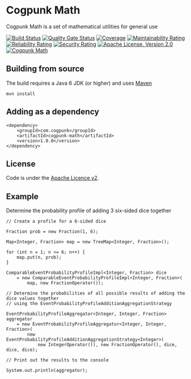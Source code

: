 # Cogpunk Math

Cogpunk Math is a set of mathematical utilities for general use

[![Build Status](https://travis-ci.com/cogpunk/math.svg?branch=main)](https://travis-ci.com/cogpunk/math)
[![Quality Gate Status](https://sonarcloud.io/api/project_badges/measure?project=cogpunk_math&metric=alert_status)](https://sonarcloud.io/dashboard?id=cogpunk_math)
[![Coverage](https://sonarcloud.io/api/project_badges/measure?project=cogpunk_math&metric=coverage)](https://sonarcloud.io/dashboard?id=cogpunk_math)
[![Maintainability Rating](https://sonarcloud.io/api/project_badges/measure?project=cogpunk_math&metric=sqale_rating)](https://sonarcloud.io/dashboard?id=cogpunk_math)
[![Reliability Rating](https://sonarcloud.io/api/project_badges/measure?project=cogpunk_math&metric=reliability_rating)](https://sonarcloud.io/dashboard?id=cogpunk_math)
[![Security Rating](https://sonarcloud.io/api/project_badges/measure?project=cogpunk_math&metric=security_rating)](https://sonarcloud.io/dashboard?id=cogpunk_math)
[![Apache License, Version 2.0](https://img.shields.io/github/license/cogpunk/math)](https://opensource.org/licenses/Apache-2.0)
[![Cogpunk Math](https://maven-badges.herokuapp.com/maven-central/com.cogpunk/cogpunk-math/badge.svg)](https://search.maven.org/artifact/com.cogpunk/cogpunk-math/)

## Building from source

The build requires a Java 6 JDK (or higher) and uses [Maven](https://maven.apache.org)

	mvn install

## Adding as a dependency

	<dependency>
		<groupId>com.cogpunk</groupId>
		<artifactId>cogpunk-math</artifactId>
		<version>1.0.0</version>
	</dependency>

## License

Code is under the [Apache Licence v2](https://www.apache.org/licenses/LICENSE-2.0.txt).

## Example

Determine the probability profile of adding 3 six-sided dice together

	// Create a profile for a 6-sided dice
	
	Fraction prob = new Fraction(1, 6);
	
	Map<Integer, Fraction> map = new TreeMap<Integer, Fraction>();
	
	for (int n = 1; n <= 6; n++) {
		map.put(n, prob);
	}
	
	ComparableEventProbabilityProfileImpl<Integer, Fraction> dice 
		= new ComparableEventProbabilityProfileImpl<Integer, Fraction>(
			map, new FractionOperator());
	
	// Determine the probabilities of all possible results of adding the dice values together 
	// using the EventProbabilityProfileAdditionAggregationStrategy
	
	EventProbabilityProfileAggregator<Integer, Integer, Fraction> aggregator 
		= new EventProbabilityProfileAggregator<Integer, Integer, Fraction>(
			new EventProbabilityProfileAdditionAggregationStrategy<Integer>(
				new IntegerOperator()), new FractionOperator(), dice, dice, dice);
	
	// Print out the results to the console
	
	System.out.println(aggregator);
	
	

